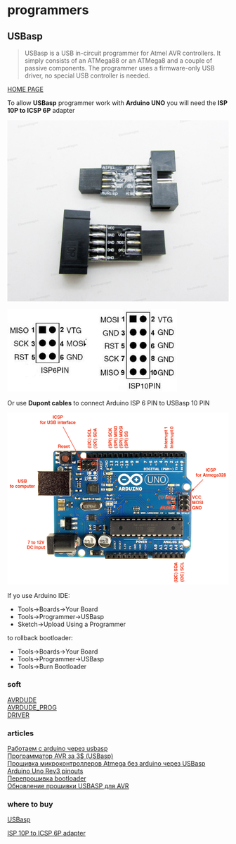 # programmers

## USBasp


> USBasp is a USB in-circuit programmer for Atmel AVR controllers. It simply consists of an ATMega88 or an ATMega8 and a couple of passive components. The programmer uses a firmware-only USB driver, no special USB controller is needed.

[HOME PAGE](http://www.fischl.de/usbasp/)

To allow **USBasp** programmer work with **Arduino UNO** you will need the **ISP 10P to ICSP 6P** adapter

![ICP 10 to ICP 6](./readme_imgs/ISP_10P_to_ICSP_6P_adapter.jpg "ISP 10P to ICSP 6P adapter")

![ICP 10 to ICP 6 pinout](./readme_imgs/usbasp-raspinovka.jpg "ISP 10P to ICSP 6P adapter")

Or use **Dupont cables** to connect Arduino ISP 6 PIN to USBasp 10 PIN

![arduino pinout](./readme_imgs/Arduino_ICSP_6P.png "ISP 10P to ICSP 6P adapter")

If yo use Arduino IDE:

- Tools->Boards->Your Board
- Tools->Programmer->USBasp
- Sketch->Upload Using a Programmer

to rollback bootloader:

- Tools->Boards->Your Board
- Tools->Programmer->USBasp
- Tools->Burn Bootloader


### soft

[AVRDUDE](savannah.nongnu.org/projects/avrdude/)  
[AVRDUDE_PROG](http://www.yourdevice.net/proekty/avrdude-prog)  
[DRIVER](http://zadig.akeo.ie/)  

### articles

[Работаем с arduino через usbasp](http://www.elenblog.ru/rabotaem-s-arduino-cherez-usbasp/)  
[Программатор AVR за 3$ (USBasp)](www.elenblog.ru/programmator-avr-za-3-usbasp)  
[Прошивка микроконтроллеров Atmega без arduino через USBasp](http://homes-smart.ru/index.php/oborudovanie/arduino/proshivka-mikrokontrollerov-atmega-cherez-usbasp)  
[Arduino Uno Rev3 pinouts](http://www.gammon.com.au/uno)  
[Перепрошивка bootloader](https://it4it.club/topic/19-pereproshivka-bootloader-zagruzchika/)  
[Обновление прошивки USBASP для AVR](https://www.youtube.com/watch?v=DoloyE_pGfY)  

### where to buy

[USBasp](http://www.aliexpress.com/item/USB-ISP-USBASP-Programmer-for-ATMEL-51-AVR-Programmer/32347555433.html)  

[ISP 10P to ICSP 6P adapter](http://www.aliexpress.com/item/Avrisp-usbasp-stk500-10pin-to-6pin-Adapter-Board-free-shipping/32249891688.html)
